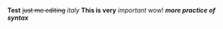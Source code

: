 **Test**
~~just me editing~~
*italy*
**This is very** _important_ wow!
***more practice of syntax***
